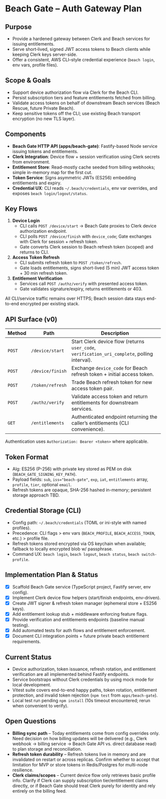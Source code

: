 # Beach Gate – Auth Gateway Plan

## Purpose
- Provide a hardened gateway between Clerk and Beach services for issuing entitlements.
- Serve short‑lived, signed JWT access tokens to Beach clients while keeping Clerk keys server-side.
- Offer a consistent, AWS CLI–style credential experience (`beach login`, env vars, profile files).

## Scope & Goals
- Support device authorization flow via Clerk for the Beach CLI.
- Persist subscription tiers and feature entitlements fetched from billing.
- Validate access tokens on behalf of downstream Beach services (Beach Rescue, future Private Beach).
- Keep sensitive tokens off the CLI; use existing Beach transport encryption (no new TLS layer).

## Components
- **Beach Gate HTTP API (apps/beach-gate)**: Fastify-based Node service issuing tokens and entitlements.
- **Clerk Integration**: Device flow + session verification using Clerk secrets from environment.
- **Entitlement Store**: Read-mostly cache seeded from billing webhooks; simple in-memory map for the first cut.
- **Token Service**: Signs asymmetric JWTs (ES256) embedding entitlements and expiry.
- **Credential UX**: CLI reads `~/.beach/credentials`, env var overrides, and exposes `beach login/logout/status`.

## Key Flows
1. **Device Login**
   - CLI calls `POST /device/start` → Beach Gate proxies to Clerk device authorization endpoint.
   - CLI polls `POST /device/finish` with `device_code`; Gate exchanges with Clerk for session + refresh token.
   - Gate converts Clerk session to Beach refresh token (scoped) and returns to CLI.
2. **Access Token Refresh**
   - CLI submits refresh token to `POST /token/refresh`.
   - Gate loads entitlements, signs short-lived (5 min) JWT access token + 30 min refresh token.
3. **Entitlement Verification**
   - Services call `POST /authz/verify` with presented access token.
   - Gate validates signature/expiry, returns entitlements or 403.

All CLI/service traffic remains over HTTPS; Beach session data stays end-to-end encrypted per existing stack.

## API Surface (v0)
| Method | Path | Description |
| --- | --- | --- |
| `POST` | `/device/start` | Start Clerk device flow (returns `user_code`, `verification_uri_complete`, polling interval). |
| `POST` | `/device/finish` | Exchange `device_code` for Beach refresh token + initial access token. |
| `POST` | `/token/refresh` | Trade Beach refresh token for new access token pair. |
| `POST` | `/authz/verify` | Validate access token and return entitlements for downstream services. |
| `GET` | `/entitlements` | Authenticated endpoint returning the caller’s entitlements (CLI convenience). |

Authentication uses `Authorization: Bearer <token>` where applicable.

## Token Format
- Alg: ES256 (P-256) with private key stored as PEM on disk (`BEACH_GATE_SIGNING_KEY_PATH`).
- Payload fields: `sub`, `iss="beach-gate"`, `exp`, `iat`, `entitlements` array, `profile`, `tier`, optional `email`.
- Refresh tokens are opaque, SHA-256 hashed in-memory; persistent storage approach TBD.

## Credential Storage (CLI)
- Config path: `~/.beach/credentials` (TOML or ini-style with named profiles).
- Precedence: CLI flags > env vars (`BEACH_PROFILE`, `BEACH_ACCESS_TOKEN`, etc.) > profile file.
- Refresh tokens stored encrypted via OS keychain when available; fallback to locally encrypted blob w/ passphrase.
- Command UX: `beach login`, `beach logout`, `beach status`, `beach switch-profile`.

## Implementation Plan & Status
- [x] Scaffold Beach Gate service (TypeScript project, Fastify server, env config).
- [x] Implement Clerk device flow helpers (start/finish endpoints, env-driven).
- [x] Create JWT signer & refresh token manager (ephemeral store + ES256 keys).
- [x] Add entitlement lookup stub + middleware enforcing feature flags.
- [x] Provide verification and entitlements endpoints (baseline manual testing).
- [x] Add automated tests for auth flows and entitlement enforcement.
- [x] Document CLI integration points + future private beach entitlement requirements.

## Current Status
- Device authorization, token issuance, refresh rotation, and entitlement verification are all implemented behind Fastify endpoints.
- Service bootstraps without Clerk credentials by using mock mode for local development.
- Vitest suite covers end-to-end happy paths, token rotation, entitlement protection, and invalid token rejection (`npm test` from `apps/beach-gate`).
- Local test run pending `npm install` (10s timeout encountered; rerun when convenient to verify).

## Open Questions
- **Billing sync path** – Today entitlements come from config overrides only. Need decision on how billing updates will be delivered (e.g., Clerk webhook → billing service → Beach Gate API vs. direct database read) to plan storage and reconciliation.
- **Refresh token durability** – Refresh tokens live in memory and are invalidated on restart or across replicas. Confirm whether to accept that limitation for MVP or store tokens in Redis/Postgres for multi-node resilience.
- **Clerk claims/scopes** – Current device flow only retrieves basic profile info. Clarify if Clerk can supply subscription tier/entitlement claims directly, or if Beach Gate should treat Clerk purely for identity and rely entirely on the billing feed.
